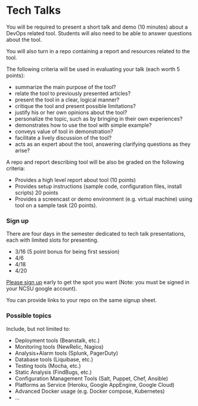 # Tech Talks

You will be required to present a short talk and demo (10 minutes) about a DevOps related tool. Students will also need to be able to answer questions about the tool.

You will also turn in a repo containing a report and resources related to the tool.

The following criteria will be used in evaluating your talk (each worth 5 points):

* summarize the main purpose of the tool?
* relate the tool to previously presented articles?
* present the tool in a clear, logical manner?
* critique the tool and present possible limitations?
* justify his or her own opinions about the tool?
* personalize the topic, such as by bringing in their own experiences?
* demonstrates how to use the tool with simple example?
* conveys value of tool in demonstration? 
* facilitate a lively discussion of the tool?
* acts as an expert about the tool, answering clarifying questions as they arise?

A repo and report describing tool will be also be graded on the following criteria:

* Provides a high level report about tool (10 points)
* Provides setup instructions (sample code, configuration files, install scripts) 20 points
* Provides a screencast or demo environment (e.g. virtual machine) using tool on a sample task (20 points).

### Sign up

There are four days in the semester dedicated to tech talk presentations, each with limited slots for presenting.

* 3/16 (5 point bonus for being first session)
* 4/6
* 4/18
* 4/20

[Please sign up](https://docs.google.com/spreadsheets/d/1MVTVn1fE4rZd_cotI3lwnOaM0B2TAgeD1LZUIZfCRbg/edit#gid=0) early to get the spot you want (Note: you must be signed in your NCSU google account).

You can provide links to your repo on the same signup sheet.

### Possible topics

Include, but not limited to:

* Deployment tools (Beanstalk, etc.)
* Monitoring tools (NewRelic, Nagios)
* Analysis+Alarm tools (Splunk, PagerDuty)
* Database tools (Liquibase, etc.)
* Testing tools (Mocha, etc.)
* Static Analysis (FindBugs, etc.)
* Configuration Management Tools (Salt, Puppet, Chef, Ansible)
* Platforms as Service (Heroku, Google AppEngine, Google Cloud)
* Advanced Docker usage (e.g. Docker compose, Kubernetes)
* ...
